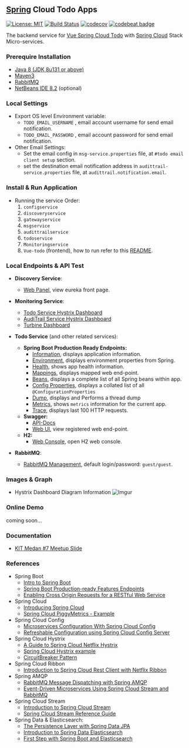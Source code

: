 ## [Spring](https://spring.io/) Cloud Todo Apps
[![License: MIT](https://img.shields.io/badge/License-MIT-blue.svg)](/LICENSE)
[![Build Status](https://travis-ci.org/KongkowITMedan/spring-cloud-todo.svg?branch=master)](https://travis-ci.org/KongkowITMedan/spring-cloud-todo)
[![codecov](https://codecov.io/gh/KongkowITMedan/spring-cloud-todo/branch/master/graph/badge.svg)](https://codecov.io/gh/KongkowITMedan/spring-cloud-todo)
[![codebeat badge](https://codebeat.co/badges/74889632-eba3-41bc-9c6f-9d68db38c2a1)](https://codebeat.co/projects/github-com-kongkowitmedan-spring-cloud-todo-master)

The backend service for [Vue Spring Cloud Todo](https://github.com/mkdika/vue-todo) with [Spring Cloud](http://projects.spring.io/spring-cloud/) Stack Micro-services.

### Prerequire Installation
- [Java 8 (JDK 8u131 or above)](http://www.oracle.com/technetwork/java/javase/downloads/jdk8-downloads-2133151.html)
- [Maven3](https://maven.apache.org/index.html)
- [RabbitMQ](https://www.rabbitmq.com/)
- [NetBeans IDE 8.2](https://netbeans.org/) (optional)

### Local Settings
- Export OS level Environment variable:
	- `TODO_EMAIL_USERNAME` , email account username for send email notification.
	- `TODO_EMAIL_PASSWORD` , email account password for send email notification.
- Other Email Settings:
	- Set the email config in `msg-service.properties` file, at `#todo email client setup` section.
	- set the destination email notification address in `audittrail-service.properties` file, at `audittrail.notification.email`.	

### Install & Run Application
- Running the service Order:
	1. `configservice`
	2. `discoveryservice`
	3. `gatewayservice`
	4. `msgservice`
	5. `audittrailservice`	
	6. `todoservice`
	7. `Monitoringservice`	
	8. `Vue-todo` (frontend), how to run refer to this [README](vue-todo/README.md).


### Local Endpoints & API Test
- __Discovery Service__:
	- [Web Panel](http://localhost:8761/), view eureka front page.
	
- __Monitoring Service__:
	- [Todo Service Hystrix Dashboard](http://localhost:8100/hystrix/monitor?stream=http%3A%2F%2Flocalhost%3A8121%2Fhystrix.stream&delay=1000&title=TodoService)
	- [AudiTrail Service Hystrix Dashboard](http://localhost:8100/hystrix/monitor?stream=http%3A%2F%2Flocalhost%3A8122%2Fhystrix.stream&delay=1000&title=AudiTrailService)
	- [Turbine Dashboard](http://localhost:8100/hystrix/monitor?stream=http%3A%2F%2Flocalhost%3A8100%2Fturbine.stream&delay=100&title=TurbineMonitor)
	
- __Todo Service__ (and other related services):	
	- __Spring Boot Production Ready Endpoints:__
		- [Information](http://localhost:8121/info), displays application information.
		- [Environment](http://localhost:8121/env), displays environment properties from Spring.
		- [Health](http://localhost:8121/health), shows app health information.
		- [Mappings](http://localhost:8121/mappings), displays mapped web end-point.
		- [Beans](http://localhost:8121/beans), displays a complete list of all Spring beans within app.
		- [Config Properties](http://localhost:8121/configprops), displays a collated list of all `@ConfigurationProperties`
		- [Dump](http://localhost:8121/dump), displays and Performs a thread dump
		- [Metrics](http://localhost:8121/metrics), shows `metrics` information for the current app.
		- [Trace](http://localhost:8121/trace), displays last 100 HTTP requests.
	- __Swagger:__
    	- [API-Docs](http://localhost:8121/v2/api-docs)
    	- [Web UI](http://localhost:8121/swagger-ui.html), view registered web end-point.
	- __H2:__
    	- [Web Console](http://localhost:8121/h2-console/), open H2 web console.
    	
- __RabbitMQ__:
	- [RabbitMQ Management](http://localhost:15672), default login/password: `guest/guest`.

	
### Images & Graph
- Hystrix Dashboard Diagram Information
![Imgur](https://i.imgur.com/NESKMta.png)	


### Online Demo
coming soon...


### Documentation
- [KIT Medan #7 Meetup Slide]()


### References
- Spring Boot
	- [Intro to Spring Boot](http://www.baeldung.com/spring-boot-start)
	- [Spring Boot Production-ready Features Endpoints](https://docs.spring.io/spring-boot/docs/current/reference/html/production-ready-endpoints.html)
	- [Enabling Cross Origin Requests for a RESTful Web Service](https://spring.io/guides/gs/rest-service-cors/)	
- Spring Cloud
	- [Introducing Spring Cloud](https://spring.io/blog/2014/06/03/introducing-spring-cloud)
	- [Spring Cloud PiggyMetrics - Example](https://github.com/sqshq/PiggyMetrics)
- Spring Cloud Config
	- [Microservices Configuration With Spring Cloud Config](https://piotrminkowski.wordpress.com/2017/07/17/microservices-configuration-with-spring-cloud-config/)
	- [Refreshable Configuration using Spring Cloud Config Server](http://tech.asimio.net/2017/02/02/Refreshable-Configuration-using-Spring-Cloud-Config-Server-Spring-Cloud-Bus-RabbitMQ-and-Git.html)
- Spring Cloud Hystrix
	- [A Guide to Spring Cloud Netflix Hystrix](http://www.baeldung.com/spring-cloud-netflix-hystrix)
	- [Spring Cloud Hystrix example](https://exampledriven.wordpress.com/2016/07/05/spring-cloud-hystrix-example/)
	- [CircuitBreaker Pattern](https://martinfowler.com/bliki/CircuitBreaker.html)
- Spring Cloud Ribbon
	- [Introduction to Spring Cloud Rest Client with Netflix Ribbon](http://www.baeldung.com/spring-cloud-rest-client-with-netflix-ribbon)
- Spring AMQP
	- [RabbitMQ Message Dispatching with Spring AMQP](http://www.baeldung.com/rabbitmq-spring-amqp)	
	- [Event-Driven Microservices Using Spring Cloud Stream and RabbitMQ](https://dzone.com/articles/event-driven-microservices-using-spring-cloud-stre)
- Spring Cloud Stream	
	- [Introduction to Spring Cloud Stream](http://www.baeldung.com/spring-cloud-stream)
	- [Spring Cloud Stream Reference Guide](https://docs.spring.io/spring-cloud-stream/docs/current/reference/htmlsingle/)
- Spring Data & Elasticsearch:
	- [The Persistence Layer with Spring Data JPA](http://www.baeldung.com/the-persistence-layer-with-spring-data-jpa)
	- [Introduction to Spring Data Elasticsearch](http://www.baeldung.com/spring-data-elasticsearch-tutorial)
	- [First Step with Spring Boot and Elasticsearch](https://dzone.com/articles/first-step-spring-boot-and)
